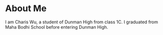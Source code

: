 <!DOCTYPE html>
<html>
<head> 
<title> CHARIS' PORTFOLIO </title>
</head>
<body> 
<h1> About Me </h1>
<p> I am Charis Wu, a student of Dunman High from class 1C. I graduated from Maha Bodhi School before entering Dunman High. </p>

</body>
</html>
